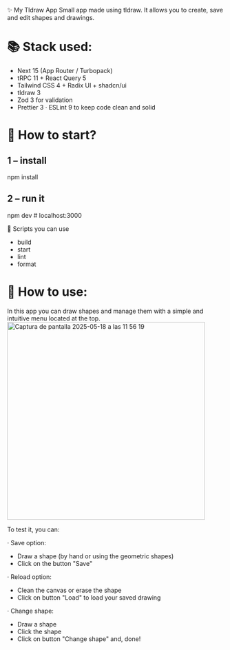✨ My Tldraw App
Small app made using tldraw. It allows you to create, save and edit shapes and drawings.

# 📚 Stack used:

- Next 15 (App Router / Turbopack)
- tRPC 11 + React Query 5
- Tailwind CSS 4 + Radix UI + shadcn/ui
- tldraw 3
- Zod 3 for validation
- Prettier 3 · ESLint 9 to keep code clean and solid

# 🚀 How to start?

## 1 – install

npm install

## 2 – run it

npm dev # localhost:3000

🔧 Scripts you can use

- build
- start
- lint
- format

# 🎨 How to use:
In this app you can draw shapes and manage them with a simple and intuitive menu located at the top. 
<img width="459" alt="Captura de pantalla 2025-05-18 a las 11 56 19" src="https://github.com/user-attachments/assets/f219a8c7-eb97-4dd5-a14d-d509e30498e4" />

To test it, you can:

· Save option:
- Draw a shape (by hand or using the geometric shapes)
- Click on the button "Save"

· Reload option: 
- Clean the canvas or erase the shape
- Click on button "Load" to load your saved drawing

· Change shape: 
- Draw a shape
- Click the shape
- Click on button "Change shape" and, done!
